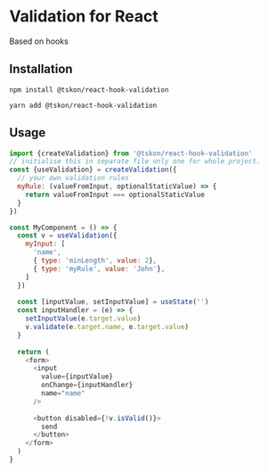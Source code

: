 # Validation for React
Based on hooks

## Installation
`npm install @tskon/react-hook-validation`

`yarn add @tskon/react-hook-validation`

## Usage

```js
import {createValidation} from '@tskon/react-hook-validation'
// initialise this in separate file only one for whole project.
const {useValidation} = createValidation({
  // your own validation rules
  myRule: (valueFromInput, optionalStaticValue) => {
    return valueFromInput === optionalStaticValue
  }
})

const MyComponent = () => {
  const v = useValidation({
    myInput: [
      'name',
      { type: 'minLength', value: 2},
      { type: 'myRule', value: 'John'},
    ]
  })
  
  const [inputValue, setInputValue] = useState('')
  const inputHandler = (e) => {
    setInputValue(e.target.value)
    v.validate(e.target.name, e.target.value)
  }
  
  return (
    <form>
      <input 
        value={inputValue}
        onChange={inputHandler}
        name="name"
      />
      
      <button disabled={!v.isValid()}>
        send
      </button>
    </form>
  )
}
```
